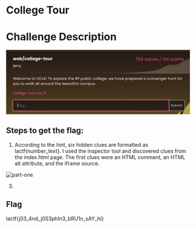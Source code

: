# College Tour 

<h1>Challenge Description</h1>

<img width="700" alt="college-tour" src="https://github.com/angietechcafe/CTFWriteUps/blob/main/LA%20CTF/Web/LA%20Web%20Challenge.png">

<h2>Steps to get the flag: </h2>

1. According to the hint, six hidden clues are formatted as lactf{number_text}. I used the inspector tool and discovered clues from the index.html page. The first clues were an HTML comment, an HTML alt attribute, and the iframe source. 

<img width="700" alt="part-one" src="#">

3. <!--Next, I went to the CSS page and discovered-->

<h2>Flag</h2>
<p>lactf{j03_4nd_j0S3phIn3_bRU1n_sAY_hi}</p>
